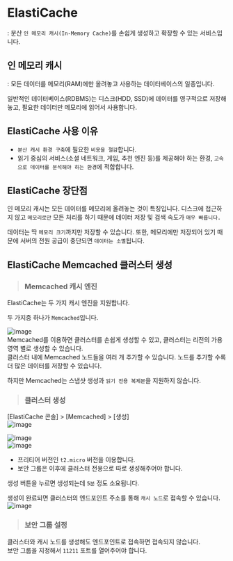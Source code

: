 # ElastiCache

: 분산 `인 메모리 캐시(In-Memory Cache)`를 손쉽게 생성하고 확장할 수 있는 서비스입니다.

## 인 메모리 캐시

: 모든 데이터를 메모리(RAM)에만 올려놓고 사용하는 데이터베이스의 일종입니다.   

일반적인 데이터베이스(RDBMS)는 디스크(HDD, SSD)에 데이터를 영구적으로 저장해놓고, 필요한 데이터만 메모리에 읽어서 사용합니다.

## ElastiCache 사용 이유

* `분산 캐시 환경 구축`에 필요한 `비용을 절감`합니다.   
* 읽기 중심의 서비스(소셜 네트워크, 게임, 추천 엔진 등)를 제공해야 하는 환경, `고속으로 데이터를 분석해야 하는 환경`에 적합합니다.

## ElastiCache 장단점

인 메모리 캐시는 모든 데이터를 메모리에 올려놓는 것이 특징입니다. 디스크에 접근하지 않고 `메모리로만` 모든 처리를 하기 때문에 데이터 저장 및 검색 속도가 `매우 빠릅니다.` 

데이터는 딱 `메모리 크기`까지만 저장할 수 있습니다. 또한, 메모리에만 저장되어 있기 때문에 서버의 전원 공급이 중단되면 `데이터는 소멸`됩니다.

## ElastiCache Memcached 클러스터 생성

> <h3>Memcached 캐시 엔진</h3>

ElastiCache는 두 가지 캐시 엔진을 지원합니다.

두 가지중 하나가 `Memcached`입니다.

![image](https://user-images.githubusercontent.com/43658658/146862631-b0ed9e2a-8fd5-42e8-9586-2558ad6e6eb7.png)   
Memcached를 이용하면 클러스터를 손쉽게 생성할 수 있고, 클러스터는 리전의 가용 영역 별로 생성할 수 있습니다.   
클러스터 내에 Memcached 노드들을 여러 개 추가할 수 있습니다. 노드를 추가할 수록 더 많은 데이터를 저장할 수 있습니다.

하지만 Memcached는 스냅샷 생성과 `읽기 전용 복제본`을 지원하지 않습니다.

> <h3>클러스터 생성</h3>

[ElastiCache 콘솔] > [Memcached] > [생성]   
![image](https://user-images.githubusercontent.com/43658658/146865319-fed53fe9-8011-408f-9e7f-6eaf12e623a0.png)

![image](https://user-images.githubusercontent.com/43658658/146864792-80ad9725-21f5-4b6c-a5f6-aa488c8657eb.png)   
![image](https://user-images.githubusercontent.com/43658658/146865054-f61eed98-7da7-4c1d-9c8b-29bd09eb471c.png)   
* 프리티어 버전인 `t2.micro` 버전을 이용합니다.
* 보안 그룹은 이후에 클러스터 전용으로 따로 생성해주어야 합니다.

생성 버튼을 누르면 생성되는데 `5분` 정도 소요됩니다.

생성이 완료되면 클러스터의 엔드포인트 주소를 통해 `캐시 노드`로 접속할 수 있습니다.   
![image](https://user-images.githubusercontent.com/43658658/146865573-1b4ceb4a-fe21-4406-823d-5382e820c1b7.png)

> <h3>보안 그룹 설정</h3>

클러스터와 캐시 노드를 생성해도 엔드포인트로 접속하면 접속되지 않습니다.   
보안 그룹을 지정해서 `11211` 포트를 열어주어야 합니다.













